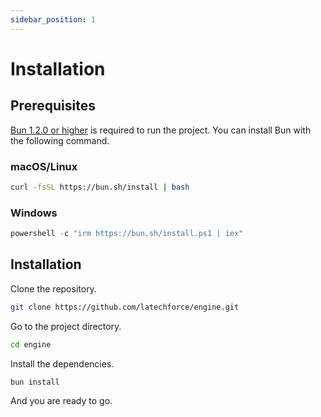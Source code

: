 ```yaml
---
sidebar_position: 1
---
```


# Installation

## Prerequisites

[Bun 1.2.0 or higher](https://bun.sh/docs/installation) is required to run the project. You can install Bun with the following command.

### macOS/Linux

```bash
curl -fsSL https://bun.sh/install | bash
```

### Windows

```powershell
powershell -c "irm https://bun.sh/install.ps1 | iex"
```

## Installation

Clone the repository.

```bash
git clone https://github.com/latechforce/engine.git
```

Go to the project directory.

```bash
cd engine
```

Install the dependencies.

```bash
bun install
```

And you are ready to go.
